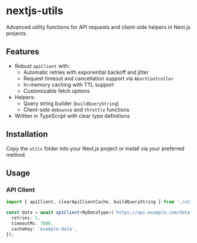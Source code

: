 # nextjs-utils

Advanced utility functions for API requests and client-side helpers in Next.js projects.

## Features

- Robust `apiClient` with:
  - Automatic retries with exponential backoff and jitter
  - Request timeout and cancellation support via `AbortController`
  - In-memory caching with TTL support
  - Customizable fetch options
- Helpers:
  - Query string builder (`buildQueryString`)
  - Client-side `debounce` and `throttle` functions
- Written in TypeScript with clear type definitions

## Installation

Copy the `utils` folder into your Next.js project or install via your preferred method.

## Usage

### API Client

```ts
import { apiClient, clearApiClientCache, buildQueryString } from './utils/apiClient';

const data = await apiClient<MyDataType>('https://api.example.com/data', {
  retries: 5,
  timeoutMs: 7000,
  cacheKey: 'example-data',
});
